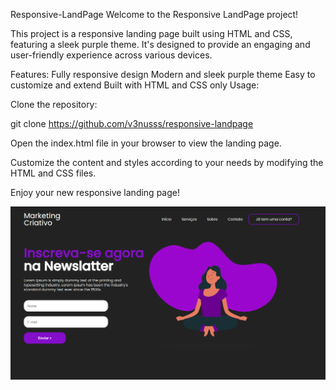 Responsive-LandPage
Welcome to the Responsive LandPage project!

This project is a responsive landing page built using HTML and CSS, featuring a sleek purple theme. It's designed to provide an engaging and user-friendly experience across various devices.

Features:
Fully responsive design
Modern and sleek purple theme
Easy to customize and extend
Built with HTML and CSS only
Usage:

Clone the repository:

git clone https://github.com/v3nusss/responsive-landpage

Open the index.html file in your browser to view the landing page.

Customize the content and styles according to your needs by modifying the HTML and CSS files.

Enjoy your new responsive landing page!

![Preview](https://raw.githubusercontent.com/v3nusss/Responsive-LandPage/main/Anota%C3%A7%C3%A3o%202024-02-14%20221545.png)
